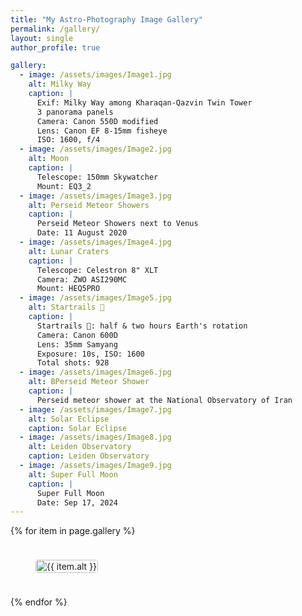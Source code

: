 ```yaml
---
title: "My Astro-Photography Image Gallery"
permalink: /gallery/
layout: single
author_profile: true

gallery:
  - image: /assets/images/Image1.jpg
    alt: Milky Way
    caption: |
      Exif: Milky Way among Kharaqan-Qazvin Twin Tower
      3 panorama panels
      Camera: Canon 550D modified
      Lens: Canon EF 8-15mm fisheye
      ISO: 1600, f/4
  - image: /assets/images/Image2.jpg
    alt: Moon
    caption: |
      Telescope: 150mm Skywatcher
      Mount: EQ3_2
  - image: /assets/images/Image3.jpg
    alt: Perseid Meteor Showers
    caption: |
      Perseid Meteor Showers next to Venus
      Date: 11 August 2020
  - image: /assets/images/Image4.jpg
    alt: Lunar Craters
    caption: |
      Telescope: Celestron 8" XLT
      Camera: ZWO ASI290MC
      Mount: HEQ5PRO
  - image: /assets/images/Image5.jpg
    alt: Startrails 🌠
    caption: |
      Startrails 🌠: half & two hours Earth's rotation
      Camera: Canon 600D
      Lens: 35mm Samyang
      Exposure: 10s, ISO: 1600
      Total shots: 928
  - image: /assets/images/Image6.jpg
    alt: BPerseid Meteor Shower
    caption: |
      Perseid meteor shower at the National Observatory of Iran
  - image: /assets/images/Image7.jpg
    alt: Solar Eclipse
    caption: Solar Eclipse
  - image: /assets/images/Image8.jpg
    alt: Leiden Observatory
    caption: Leiden Observatory
  - image: /assets/images/Image9.jpg
    alt: Super Full Moon
    caption: |
      Super Full Moon
      Date: Sep 17, 2024
---
```


<style>
.gallery-grid {
  display: grid;
  grid-template-columns: repeat(auto-fit, minmax(250px, 1fr));
  gap: 1.5rem;
}

.gallery-item {
  position: relative;
  overflow: hidden;
  text-align: center;
}

.gallery-item img {
  width: 100%;
  height: auto;
  display: block;
  border-radius: 4px;
  transition: transform 0.3s ease;
}

.gallery-item:hover img {
  transform: scale(1.05);
}

.gallery-item figcaption {
  position: absolute;
  bottom: 0;
  left: 0;
  right: 0;
  background: rgba(0, 0, 0, 0.7);
  color: #fff;
  padding: 0.75rem;
  font-size: 0.9rem;
  line-height: 1.4;
  opacity: 0;
  transition: opacity 0.3s ease;
  text-align: left;
}

.gallery-item:hover figcaption {
  opacity: 1;
}

/* Automatic alignment left/center/right per row */
.gallery-item:nth-child(3n+1) { justify-self: start; }
.gallery-item:nth-child(3n+2) { justify-self: center; }
.gallery-item:nth-child(3n+3) { justify-self: end; }
</style>

<div class="gallery-grid">
  {% for item in page.gallery %}
    <figure class="gallery-item">
      <img src="{{ item.image }}" alt="{{ item.alt }}" />
      <figcaption>{{ item.caption | markdownify }}</figcaption>
    </figure>
  {% endfor %}
</div>
